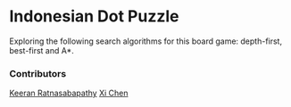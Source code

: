 # Indonesian Dot Puzzle

Exploring the following search algorithms for this board game: depth-first, best-first and A*. 

### Contributors
[Keeran Ratnasabapathy](https://github.com/Keeran10)
[Xi Chen](https://github.com/g82005)
